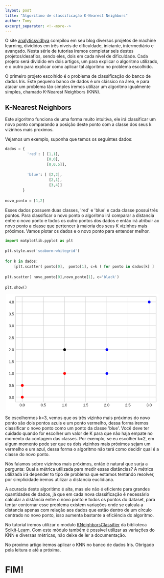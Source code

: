 ```yaml
---
layout: post
title: "Algoritimo de classificação K-Nearest Neighbors"
author: Tony
excerpt_separator: <!--more-->
---
```



O site [analyticsvidhya](https://www.analyticsvidhya.com/blog/2018/05/24-ultimate-data-science-projects-to-boost-your-knowledge-and-skills/) compilou em seu blog diversos projetos de machine learning, divididos em três níveis de dificuldade, 
iniciante, intermediário e avançado. Nesta série de tutorias iremos completar seis destes projetos/desafios, 
sendo eles, dois em cada nível de dificuldade. Cada projeto será dividido em dois artigos, um para explicar o algoritmo utilizado, 
e o outro para explicar como aplicar tal algoritmo no problema escolhido.
<!--more-->


 
 
O primeiro projeto escolhido é o problema de classificação do banco de dados Iris. Este pequeno banco de dados é um clássico na área, e para atacar um problema tão simples iremos utilizar um algoritmo igualmente simples, chamado K-Nearest Neighbors (KNN).
 
## K-Nearest Neighbors
 
Este algoritmo funciona de uma forma muito intuitiva, ele irá classificar um novo ponto comparando a posição deste ponto com a classe dos seus k vizinhos mais proximos.
 
Vejamos um exemplo, suponha que temos os seguintes dados:


```python
dados = { 
          'red': [ [1,1], 
                   [0,0], 
                   [0,0.5]],

          'blue': [ [2,2],
                    [2,1],
                    [3,4]]
        }

novo_ponto = [1,2]
```

 
Esses dados possuem duas classes, 'red' e 'blue' e cada classe possui três pontos. Para classificar o novo ponto o algoritmo irá comparar a distancia entre
o novo ponto e todos os outro pontos dos dados e então irá atribuir ao novo ponto a classe que pertencer à maioria dos seus K vizinhos mais próximos. Vamos
plotar os dados e o novo ponto para entender melhor.
 

```python
import matplotlib.pyplot as plt

plt.style.use('seaborn-whitegrid')

for k in dados:
    [plt.scatter( ponto[0],  ponto[1], c=k ) for ponto in dados[k] ]

plt.scatter( novo_ponto[0],novo_ponto[1], c='black')

plt.show()
```
<p align="center">
  <img src="/assets/images/anthony/knnexample.png" alt="dados exemplot" width="500"/>
</p>
 
Se escolhermos k=3, vemos que os três vizinho mais próximos do novo ponto são dois pontos azuis e um ponto vermelho, dessa forma iremos classificar
o novo ponto como um ponto da classe 'blue'. Você deve ter cuidado quando for escolher um valor de K para que não haja empate no momento da contagem das classes.
Por exemplo, se eu escolher k=2, em algum momento pode ser que os dois vizinhos mais próximos sejam um vermelho e um azul, 
dessa forma o algoritmo não terá como decidir qual é a classe do novo ponto.
 
 
Nós falamos sobre vizinhos mais próximos, então é natural que surja a pergunta: Qual a métrica utilizada para medir essas distâncias?
A métrica utilizada irá depender to tipo de problema que estamos tentando resolver, por simplicidade iremos utilizar a distancia euclidiana.
 
A acuracia deste algoritimo é alta, 
mas ele não é eficiente para grandes quantidades de dados, já que em cada nova classificação é necessário
calcular a distância entre o novo ponto e todos os pontos do dataset, 
para tentar contornar esse problema existem variações onde se calcula a distancia apenas
com relação aos dados que estão dentro de um círculo centrado no novo ponto, isso aumenta bastante a eficiência do algoritmo.
 
No tutorial iremos utilizar o modulo [KNeighborsClassifier](https://scikit-learn.org/stable/modules/generated/sklearn.neighbors.KNeighborsClassifier.html)
da biblioteca [Scikit-Learn](https://scikit-learn.org/stable/index.html). Com este módulo também é possível utilizar as variações do KNN e diversas métricas, 
não deixe de ler a documentação.
 
No proximo artigo iremos aplicar o KNN no banco de dados Iris. Obrigado pela leitura e até a próxima.
 
# FIM!

